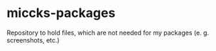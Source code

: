 # miccks-packages
Repository to hold files, which are not needed for my packages (e. g. screenshots, etc.)
